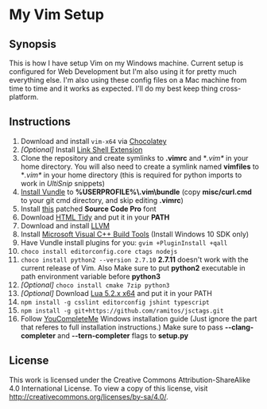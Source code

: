 # My Vim Setup

## Synopsis

This is how I have setup Vim on my Windows machine. Current setup is 
configured for Web Development but I'm also using it for pretty much 
everything else. I'm also using these config files on a Mac machine from time 
to time and it works as expected. I'll do my best keep thing cross-platform.

## Instructions

1.  Download and install `vim-x64` via [Chocolatey][1]
2.  *[Optional]* Install [Link Shell Extension][2]
3.  Clone the repository and create symlinks to **.vimrc** and 
    **.vim\** in your home directory. You will also need to create a 
    symlink named **vimfiles** to **.vim\** in your home directory (this is 
    required for python imports to work in *UltiSnip* snippets)
4.  [Install Vundle][3] to **%USERPROFILE%\\.vim\bundle** (copy 
	**misc/curl.cmd** to your git cmd directory, and skip editing **.vimrc**)
5.  Install [this][4] patched **Source Code Pro** font
6.  Download [HTML Tidy][5] and put it in your **PATH**
7.  Download and install [LLVM][6]
8.  Install [Microsoft Visual C++ Build Tools][7] (Install Windows 
	10 SDK only)
9.  Have Vundle install plugins for you:
    `gvim +PluginInstall +qall`
10. `choco install editorconfig.core ctags nodejs`
11. `choco install python2 --version 2.7.10` **2.7.11** doesn't work with the 
    current release of Vim. Also Make sure to put **python2** executable 
    in path environment variable before **python3**
12. *[Optional]* `choco install cmake 7zip python3`
13. *[Optional]* Download [Lua 5.2.x x64][8] and put it in your PATH
14. `npm install -g csslint editorconfig jshint typescript`
15. `npm install -g git+https://github.com/ramitos/jsctags.git`
16. Follow [YouCompleteMe][9] Windows installation guide (Just ignore the part 
    that referes to full installation instructions.) Make sure to pass 
    **--clang-completer** and **--tern-completer** flags to **setup.py**

[1]: https://chocolatey.org/
[2]: http://schinagl.priv.at/nt/hardlinkshellext/hardlinkshellext.html
[3]: https://github.com/VundleVim/Vundle.vim/wiki/Vundle-for-Windows#git-on-windows
[4]: https://github.com/powerline/fonts/tree/master/SourceCodePro
[5]: http://binaries.html-tidy.org/
[6]: http://llvm.org/releases/download.html
[7]: https://www.microsoft.com/en-us/download/details.aspx?id=49983
[8]: http://luabinaries.sourceforge.net/
[9]: https://github.com/Valloric/YouCompleteMe

## License

This work is licensed under the Creative Commons Attribution-ShareAlike 4.0 
International License. To view a copy of this license, 
visit http://creativecommons.org/licenses/by-sa/4.0/.

